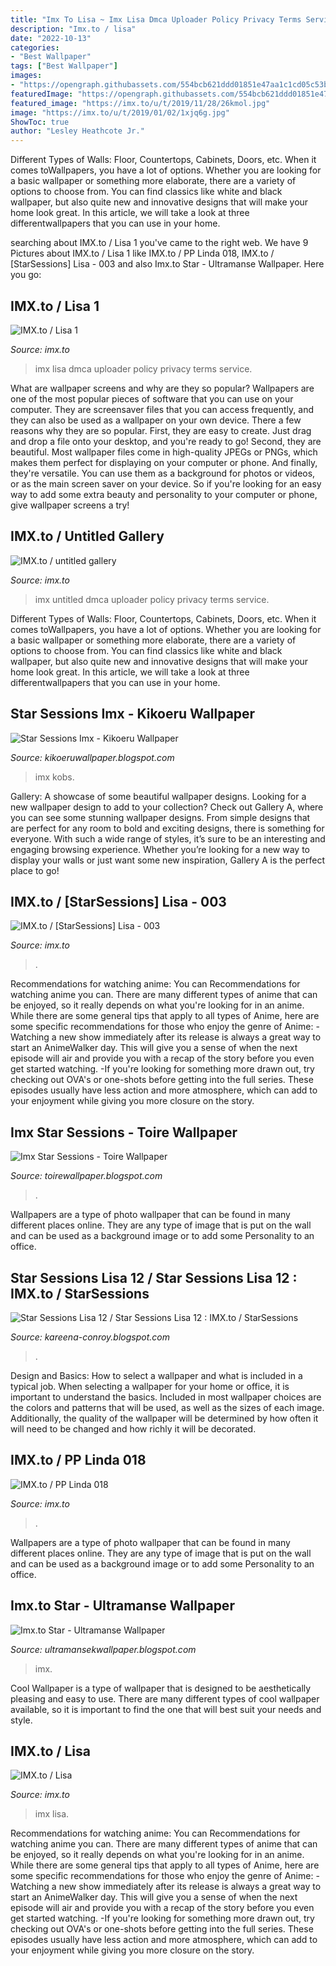 ```yaml
---
title: "Imx To Lisa ~ Imx Lisa Dmca Uploader Policy Privacy Terms Service"
description: "Imx.to / lisa"
date: "2022-10-13"
categories:
- "Best Wallpaper"
tags: ["Best Wallpaper"]
images:
- "https://opengraph.githubassets.com/554bcb621ddd01851e47aa1c1cd05c53b3d957c87a3fd6d5a2330787bcfb2353/NXPmicro/imx-kobs"
featuredImage: "https://opengraph.githubassets.com/554bcb621ddd01851e47aa1c1cd05c53b3d957c87a3fd6d5a2330787bcfb2353/NXPmicro/imx-kobs"
featured_image: "https://imx.to/u/t/2019/11/28/26kmol.jpg"
image: "https://imx.to/u/t/2019/01/02/1xjq6g.jpg"
ShowToc: true
author: "Lesley Heathcote Jr."
---
```



Different Types of Walls: Floor, Countertops, Cabinets, Doors, etc.
When it comes toWallpapers, you have a lot of options. Whether you are looking for a basic wallpaper or something more elaborate, there are a variety of options to choose from. You can find classics like white and black wallpaper, but also quite new and innovative designs that will make your home look great. In this article, we will take a look at three differentwallpapers that you can use in your home.

	

		
searching about IMX.to / Lisa 1 you've came to the right web. We have 9 Pictures about IMX.to / Lisa 1 like IMX.to / PP Linda 018, IMX.to / [StarSessions] Lisa - 003 and also Imx.to Star - Ultramanse Wallpaper. Here you go:
		
    
## IMX.to / Lisa 1

<img loading=lazy src="https://imx.to/u/t/2017/09/20/59c1f41c58370.jpg" onerror="this.onerror=null;this.src='https://tse4.mm.bing.net/th?id=OIP.-TcrudiZH5AuhGxYSTcbTgAAAA&amp;pid=15.1';" alt="IMX.to / Lisa 1">

_Source: imx.to_

>imx lisa dmca uploader policy privacy terms service. 

	

What are wallpaper screens and why are they so popular?
Wallpapers are one of the most popular pieces of software that you can use on your computer. They are screensaver files that you can access frequently, and they can also be used as a wallpaper on your own device. There a few reasons why they are so popular. First, they are easy to create. Just drag and drop a file onto your desktop, and you're ready to go! Second, they are beautiful. Most wallpaper files come in high-quality JPEGs or PNGs, which makes them perfect for displaying on your computer or phone. And finally, they're versatile. You can use them as a background for photos or videos, or as the main screen saver on your device. So if you're looking for an easy way to add some extra beauty and personality to your computer or phone, give wallpaper screens a try!

    
## IMX.to / Untitled Gallery

<img loading=lazy src="https://imx.to/u/t/2018/09/04/1u7oyq.jpg" onerror="this.onerror=null;this.src='https://tse2.mm.bing.net/th?id=OIP.DtArELxmLKwhJn4b0nX2SQAAAA&amp;pid=15.1';" alt="IMX.to / untitled gallery">

_Source: imx.to_

>imx untitled dmca uploader policy privacy terms service. 

	

Different Types of Walls: Floor, Countertops, Cabinets, Doors, etc.
When it comes toWallpapers, you have a lot of options. Whether you are looking for a basic wallpaper or something more elaborate, there are a variety of options to choose from. You can find classics like white and black wallpaper, but also quite new and innovative designs that will make your home look great. In this article, we will take a look at three differentwallpapers that you can use in your home.

    
## Star Sessions Imx - Kikoeru Wallpaper

<img loading=lazy src="https://opengraph.githubassets.com/554bcb621ddd01851e47aa1c1cd05c53b3d957c87a3fd6d5a2330787bcfb2353/NXPmicro/imx-kobs" onerror="this.onerror=null;this.src='https://tse2.mm.bing.net/th?id=OIP.WwMJ08an1vBoMIFeitM3PAHaDt&amp;pid=15.1';" alt="Star Sessions Imx - Kikoeru Wallpaper">

_Source: kikoeruwallpaper.blogspot.com_

>imx kobs. 

	

Gallery: A showcase of some beautiful wallpaper designs.
Looking for a new wallpaper design to add to your collection? Check out Gallery A, where you can see some stunning wallpaper designs. From simple designs that are perfect for any room to bold and exciting designs, there is something for everyone. With such a wide range of styles, it’s sure to be an interesting and engaging browsing experience. Whether you’re looking for a new way to display your walls or just want some new inspiration, Gallery A is the perfect place to go!





	
	
    
## IMX.to / [StarSessions] Lisa - 003

<img loading=lazy src="https://imx.to/u/t/2019/03/12/1zkz2o.jpg" onerror="this.onerror=null;this.src='https://tse2.mm.bing.net/th?id=OIP.kntqhDIgeiAkfltFMJLGsAAAAA&amp;pid=15.1';" alt="IMX.to / [StarSessions] Lisa - 003">

_Source: imx.to_

>. 

	

Recommendations for watching anime: You can
Recommendations for watching anime you can. There are many different types of anime that can be enjoyed, so it really depends on what you're looking for in an anime. While there are some general tips that apply to all types of Anime, here are some specific recommendations for those who enjoy the genre of Anime: 
-Watching a new show immediately after its release is always a great way to start an AnimeWalker day. This will give you a sense of when the next episode will air and provide you with a recap of the story before you even get started watching. 
-If you're looking for something more drawn out, try checking out OVA's or one-shots before getting into the full series. These episodes usually have less action and more atmosphere, which can add to your enjoyment while giving you more closure on the story.

    
## Imx Star Sessions - Toire Wallpaper

<img loading=lazy src="https://lh5.googleusercontent.com/proxy/NIAEbhNVfRbSEIZ9eGL1yvCFutfJd8h2pO0SvoFEet_oBLk4S8rxD9CrQYiWwlx_QPADmAJk2q4JNQZk=w1200-h630-p-k-no-nu" onerror="this.onerror=null;this.src='https://tse2.mm.bing.net/th?id=OIP.4Vh5WE6FSIeX8K8bs7YxEwAAAA&amp;pid=15.1';" alt="Imx Star Sessions - Toire Wallpaper">

_Source: toirewallpaper.blogspot.com_

>. 

	



Wallpapers are a type of photo wallpaper that can be found in many different places online. They are any type of image that is put on the wall and can be used as a background image or to add some Personality to an office.

    
## Star Sessions Lisa 12 / Star Sessions Lisa 12 : IMX.to / StarSessions

<img loading=lazy src="https://lh5.googleusercontent.com/proxy/dJ5fXym2bADqDhPE7IWohWvnV-L3_p9a6kigdvjPkT8uY3doVYVYTacChVkT0Qvtw5ACz6ULRUPEKsgLBa47Il_qMr0WzDji_mFSwoGroxIddb-QNQwdaL-UpIEzbc6LYHgnekMH34df=w1200-h630-p-k-no-nu" onerror="this.onerror=null;this.src='https://tse4.mm.bing.net/th?id=OIP.heLkn1vmoBwwMirvIZDErQHaHU&amp;pid=15.1';" alt="Star Sessions Lisa 12 / Star Sessions Lisa 12 : IMX.to / StarSessions">

_Source: kareena-conroy.blogspot.com_

>. 

	

Design and Basics: How to select a wallpaper and what is included in a typical job.
When selecting a wallpaper for your home or office, it is important to understand the basics. Included in most wallpaper choices are the colors and patterns that will be used, as well as the sizes of each image. Additionally, the quality of the wallpaper will be determined by how often it will need to be changed and how richly it will be decorated.

    
## IMX.to / PP Linda 018

<img loading=lazy src="https://imx.to/u/t/2020/02/19/285gkn.JPG" onerror="this.onerror=null;this.src='https://tse1.mm.bing.net/th?id=OIP.H-yfTetzqUKuuDTFFFFPcgAAAA&amp;pid=15.1';" alt="IMX.to / PP Linda 018">

_Source: imx.to_

>. 

	



Wallpapers are a type of photo wallpaper that can be found in many different places online. They are any type of image that is put on the wall and can be used as a background image or to add some Personality to an office.

    
## Imx.to Star - Ultramanse Wallpaper

<img loading=lazy src="https://imx.to/u/t/2019/11/28/26kmol.jpg" onerror="this.onerror=null;this.src='https://tse1.mm.bing.net/th?id=OIP.7s5AlZJUXS4UPkVeqbK-UQAAAA&amp;pid=15.1';" alt="Imx.to Star - Ultramanse Wallpaper">

_Source: ultramansekwallpaper.blogspot.com_

>imx. 

	

Cool Wallpaper is a type of wallpaper that is designed to be aesthetically pleasing and easy to use. There are many different types of cool wallpaper available, so it is important to find the one that will best suit your needs and style.

    
## IMX.to / Lisa

<img loading=lazy src="https://imx.to/u/t/2019/01/02/1xjq6g.jpg" onerror="this.onerror=null;this.src='https://tse2.mm.bing.net/th?id=OIP.SqJvuIyjA43JvrmA45DlRQAAAA&amp;pid=15.1';" alt="IMX.to / Lisa">

_Source: imx.to_

>imx lisa. 

	

Recommendations for watching anime: You can
Recommendations for watching anime you can. There are many different types of anime that can be enjoyed, so it really depends on what you're looking for in an anime. While there are some general tips that apply to all types of Anime, here are some specific recommendations for those who enjoy the genre of Anime: 
-Watching a new show immediately after its release is always a great way to start an AnimeWalker day. This will give you a sense of when the next episode will air and provide you with a recap of the story before you even get started watching. 
-If you're looking for something more drawn out, try checking out OVA's or one-shots before getting into the full series. These episodes usually have less action and more atmosphere, which can add to your enjoyment while giving you more closure on the story.

